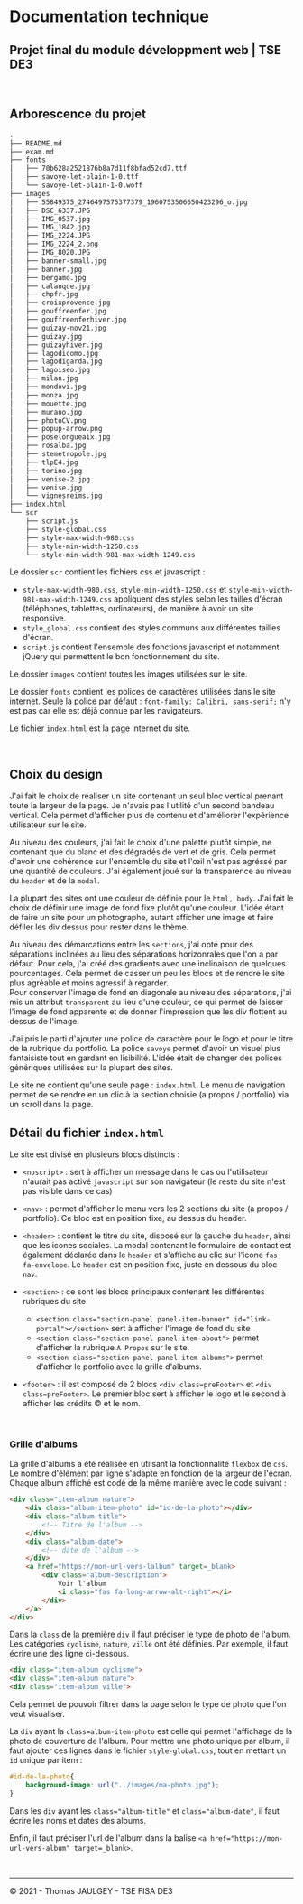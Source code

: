 # Documentation technique 
## Projet final du module développment web | TSE DE3
<br />

## Arborescence du projet
```bash
.
├── README.md
├── exam.md
├── fonts
│   ├── 70b628a2521876b8a7d11f8bfad52cd7.ttf
│   ├── savoye-let-plain-1-0.ttf
│   └── savoye-let-plain-1-0.woff
├── images
│   ├── 55849375_2746497575377379_1960753506650423296_o.jpg
│   ├── DSC_6337.JPG
│   ├── IMG_0537.jpg
│   ├── IMG_1842.jpg
│   ├── IMG_2224.JPG
│   ├── IMG_2224_2.png
│   ├── IMG_8020.JPG
│   ├── banner-small.jpg
│   ├── banner.jpg
│   ├── bergamo.jpg
│   ├── calanque.jpg
│   ├── chpfr.jpg
│   ├── croixprovence.jpg
│   ├── gouffreenfer.jpg
│   ├── gouffreenferhiver.jpg
│   ├── guizay-nov21.jpg
│   ├── guizay.jpg
│   ├── guizayhiver.jpg
│   ├── lagodicomo.jpg
│   ├── lagodigarda.jpg
│   ├── lagoiseo.jpg
│   ├── milan.jpg
│   ├── mondovi.jpg
│   ├── monza.jpg
│   ├── mouette.jpg
│   ├── murano.jpg
│   ├── photoCV.png
│   ├── popup-arrow.png
│   ├── poselongueaix.jpg
│   ├── rosalba.jpg
│   ├── stemetropole.jpg
│   ├── tlpE4.jpg
│   ├── torino.jpg
│   ├── venise-2.jpg
│   ├── venise.jpg
│   └── vignesreims.jpg
├── index.html
└── scr
    ├── script.js
    ├── style-global.css
    ├── style-max-width-980.css
    ├── style-min-width-1250.css
    └── style-min-width-981-max-width-1249.css
```

Le dossier ```scr``` contient les fichiers css et javascript : 
- ```style-max-width-980.css```, ```style-min-width-1250.css``` et ```style-min-width-981-max-width-1249.css``` appliquent des styles selon les tailles d'écran (téléphones, tablettes, ordinateurs), de manière à avoir un site responsive.
-  ```style_global.css``` contient des styles communs aux différentes tailles d'écran.
- ```script.js``` contient l'ensemble des fonctions javascript et notamment jQuery qui permettent le bon fonctionnement du site.

Le dossier ```images``` contient toutes les images utilisées sur le site.

Le dossier ```fonts``` contient les polices de caractères utilisées dans le site internet. Seule la police par défaut : ```font-family: Calibri, sans-serif;``` n'y est pas car elle est déjà connue par les navigateurs.

Le fichier ```index.html``` est la page internet du site.

<br />

## Choix du design
J'ai fait le choix de réaliser un site contenant un seul bloc vertical prenant toute la largeur de la page. Je n'avais pas l'utilité d'un second bandeau vertical. Cela permet d'afficher plus de contenu et d'améliorer l'expérience utilisateur sur le site.

Au niveau des couleurs, j'ai fait le choix d'une palette plutôt simple, ne contenant que du blanc et des dégradés de vert et de gris. Cela permet d'avoir une cohérence sur l'ensemble du site et l'œil n'est pas agréssé par une quantité de couleurs. J'ai également joué sur la transparence au niveau du ```header``` et de la ```modal```. 

La plupart des sites ont une couleur de définie pour le ```html, body```. J'ai fait le choix de définir une image de fond fixe plutôt qu'une couleur. L'idée étant de faire un site pour un photographe, autant afficher une image et faire défiler les div dessus pour rester dans le thème.

Au niveau des démarcations entre les ```sections```, j'ai opté pour des séparations inclinées au lieu des séparations horizonrales que l'on a par défaut. Pour cela, j'ai créé des gradients avec une inclinaison de quelques pourcentages. Cela permet de casser un peu les blocs et de rendre le site plus agréable et moins agressif à regarder. 
<br />Pour conserver l'image de fond en diagonale au niveau des séparations, j'ai mis un attribut ```transparent``` au lieu d'une couleur, ce qui permet de laisser l'image de fond apparente et de donner l'impression que les div flottent au dessus de l'image. 

J'ai pris le parti d'ajouter une police de caractère pour le logo et pour le titre de la rubrique du portfolio. La police ```savoye``` permet d'avoir un visuel plus fantaisiste tout en gardant en lisibilité. L'idée était de changer des polices génériques utilisées sur la plupart des sites.

Le site ne contient qu'une seule page :  ```index.html```. Le menu de navigation permet de se rendre en un clic à la section choisie (a propos / portfolio) via un scroll dans la page.
<br />

## Détail du fichier ```index.html```
Le site est divisé en plusieurs blocs distincts : 
- ```<noscript>``` : sert à afficher un message dans le cas ou l'utilisateur n'aurait pas activé ```javascript``` sur son navigateur (le reste du site n'est pas visible dans ce cas)

- ```<nav>``` : permet d'afficher le menu vers les 2 sections du site (a propos / portfolio). Ce bloc est en  position fixe, au dessus du header.

- ```<header>``` : contient le titre du site, disposé sur la gauche du ```header```, ainsi que les icones sociales. La modal contenant le formulaire de contact est également déclarée dans le ```header``` et s'affiche au clic sur l'icone ```fas fa-envelope```. Le ```header``` est en position fixe, juste en dessous du bloc ```nav```.

- ```<section>``` : ce sont les blocs principaux contenant les différentes rubriques du site
    - ```<section class="section-panel panel-item-banner" id="link-portal"></section>``` sert à afficher l'image de fond du site
    - ```<section class="section-panel panel-item-about">``` permet d'afficher la rubrique ```A Propos``` sur le site.
    - ```<section class="section-panel panel-item-albums">``` permet d'afficher le portfolio avec la grille d'albums.

- ```<footer>``` : il est composé de 2 blocs ```<div class=preFooter>``` et ```<div class=preFooter>```. Le premier bloc sert à afficher le logo et le second à afficher les crédits &copy; et le nom.

<br />

### Grille d'albums
La grille d'albums a été réalisée en utilsant la fonctionnalité ```flexbox``` de ```css```. Le nombre d'élément par ligne s'adapte en fonction de la largeur de l'écran. 
Chaque album affiché est codé de la même manière avec le code suivant :
```html
<div class="item-album nature">
    <div class="album-item-photo" id="id-de-la-photo"></div>
    <div class="album-title">
        <!-- Titre de l'album -->
    </div>
    <div class="album-date">
        <!-- date de l'album -->
    </div>
    <a href="https://mon-url-vers-lalbum" target=_blank>
        <div class="album-description">
            Voir l'album 
            <i class="fas fa-long-arrow-alt-right"></i>
        </div>
    </a>
</div>
```
Dans la ```class``` de la première ```div``` il faut préciser le type de photo de l'album. Les catégories ```cyclisme```, ```nature```, ```ville``` ont été définies. Par exemple, il faut écrire une des ligne ci-dessous.
```html
<div class="item-album cyclisme">
<div class="item-album nature">
<div class="item-album ville">
```
Cela permet de pouvoir filtrer dans la page selon le type de photo que l'on veut visualiser.

La ```div``` ayant la ```class=album-item-photo``` est celle qui permet l'affichage de la photo de couverture de l'album. 
Pour mettre une photo unique par album, il faut ajouter ces lignes dans le fichier ```style-global.css```, tout en mettant un ```id``` unique par item : 
```css
#id-de-la-photo{
    background-image: url("../images/ma-photo.jpg");
}
```
Dans les ```div``` ayant les ```class="album-title"``` et ```class="album-date"```, il faut écrire les noms et dates des albums.

Enfin, il faut préciser l'url de l'album dans la balise ```<a href="https://mon-url-vers-album" target=_blank>```.

<br /><hr />
&copy; 2021 - Thomas JAULGEY - TSE FISA DE3